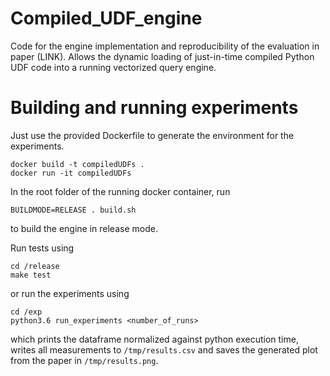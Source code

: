 # Compiled_UDF_engine
Code for the engine implementation and reproducibility of the evaluation in paper (LINK). Allows the dynamic loading of just-in-time compiled Python UDF code into a running vectorized query engine. 

# Building and running experiments
Just use the provided Dockerfile to generate the environment for the experiments.
```
docker build -t compiledUDFs .
docker run -it compiledUDFs
```
In the root folder of the running docker container, run 
```
BUILDMODE=RELEASE . build.sh
```
to build the engine in release mode.

Run tests using 
```
cd /release 
make test
```
or run the experiments using
```
cd /exp
python3.6 run_experiments <number_of_runs>
```
which prints the dataframe normalized against python execution time, writes all measurements to `/tmp/results.csv` and saves the generated plot from the paper in `/tmp/results.png`.
